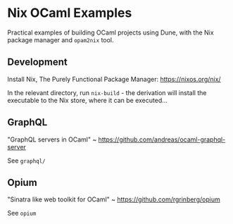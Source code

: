 # Nix OCaml Examples

Practical examples of building OCaml projects using Dune, with the Nix package manager and `opam2nix` tool.

## Development

Install Nix, The Purely Functional Package Manager: https://nixos.org/nix/

In the relevant directory, run `nix-build` - the derivation will install the executable to the Nix store, where it can be executed...

## GraphQL

"GraphQL servers in OCaml" ~ https://github.com/andreas/ocaml-graphql-server

See `graphql/`

## Opium

"Sinatra like web toolkit for OCaml" ~ https://github.com/rgrinberg/opium

See `opium`
